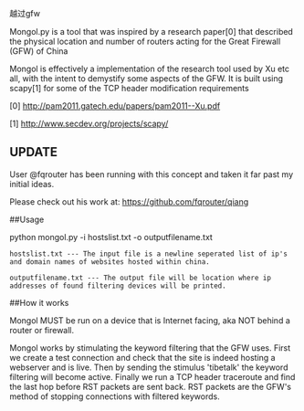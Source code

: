 越过gfw

Mongol.py is a tool that was inspired by a research paper[0] that described the physical location and number of routers
acting for the Great Firewall (GFW) of China 

Mongol is effectively a implementation of the research tool used by Xu etc all, with the intent to demystify some aspects of the GFW.
It is built using scapy[1] for some of the TCP header modification requirements


[0]  http://pam2011.gatech.edu/papers/pam2011--Xu.pdf

[1]  http://www.secdev.org/projects/scapy/

## UPDATE

User @fqrouter has been running with this concept and taken it far past my initial ideas.

Please check out his work at: https://github.com/fqrouter/qiang

##Usage

python mongol.py -i hostslist.txt -o outputfilename.txt

	hostslist.txt --- The input file is a newline seperated list of ip's and domain names of websites hosted within china.

	outputfilename.txt --- The output file will be location where ip addresses of found filtering devices will be printed.

##How it works

Mongol MUST be run on a device that is Internet facing, aka NOT behind a router or firewall.

Mongol works by stimulating the keyword filtering that the GFW uses.  First we create a test connection and check that the 
site is indeed hosting a webserver and is live.  Then by sending the stimulus 'tibetalk' the keyword filtering will become 
active.  Finally we run a TCP header traceroute and find the last hop before RST packets are sent back.  RST packets are the 
GFW's method of stopping connections with filtered keywords.

